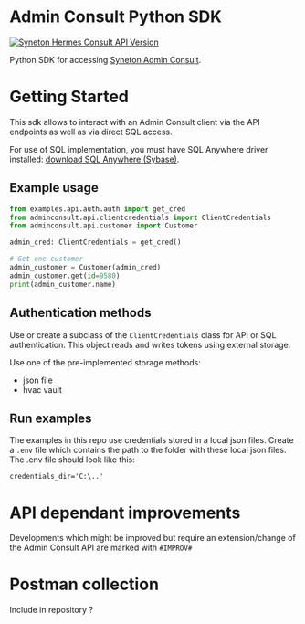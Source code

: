 # Admin Consult Python SDK

[![Syneton Hermes Consult API Version](https://img.shields.io/badge/Syneton_Hermes_Consult_API-1.2.2-blue)](http://consultapi.syneton.be:2100/doc#/)

Python SDK for accessing [Syneton Admin Consult](https://www.syneton.be/admin-en-admin-consult).

# Getting Started

This sdk allows to interact with an Admin Consult client via the API endpoints as well as via direct SQL access.

For use of SQL implementation, you must have SQL Anywhere driver installed: [download SQL Anywhere (Sybase)](https://help.sap.com/docs/SUPPORT_CONTENT/sqlany/3362971128.html).

## Example usage

``` python
from examples.api.auth.auth import get_cred
from adminconsult.api.clientcredentials import ClientCredentials
from adminconsult.api.customer import Customer

admin_cred: ClientCredentials = get_cred()

# Get one customer
admin_customer = Customer(admin_cred)
admin_customer.get(id=9580)
print(admin_customer.name)
```

## Authentication methods

Use or create a subclass of the `ClientCredentials` class for API or SQL authentication. This object reads and writes tokens using external storage.

Use one of the pre-implemented storage methods:

* json file
* hvac vault

## Run examples

The examples in this repo use credentials stored in a local json files. Create a `.env` file which contains the path to the folder with these local json files. The .env file should look like this:

```
credentials_dir='C:\..'
```

# API dependant improvements

Developments which might be improved but require an extension/change of the Admin Consult API are marked with `#IMPROV#`

# Postman collection

Include in repository ?
